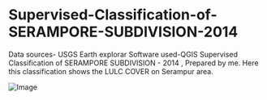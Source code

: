 # Supervised-Classification-of-SERAMPORE-SUBDIVISION-2014
Data sources- USGS Earth explorar 
Software used-QGIS
Supervised Classification of SERAMPORE SUBDIVISION - 2014 , Prepared by me. Here this classification shows the LULC COVER on Serampur area.



![Image](https://github.com/user-attachments/assets/f04c83ad-0b0d-4833-b9ff-80b7f77f436f)
